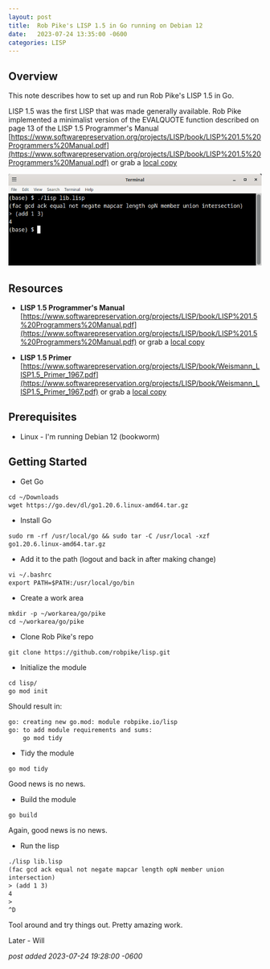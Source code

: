 ```yaml
---
layout:	post
title:	Rob Pike's LISP 1.5 in Go running on Debian 12
date:	2023-07-24 13:35:00 -0600
categories:	LISP
---
```

## Overview
This note describes how to set up and run Rob Pike's LISP 1.5 in Go.

LISP 1.5 was the first LISP that was made generally available. Rob Pike implemented a minimalist version of the EVALQUOTE function described on page 13 of the LISP 1.5 Programmer's Manual [https://www.softwarepreservation.org/projects/LISP/book/LISP%201.5%20Programmers%20Manual.pdf](https://www.softwarepreservation.org/projects/LISP/book/LISP%201.5%20Programmers%20Manual.pdf) or grab a [local copy](/assets/files/lisp/LISP%201.5%20Programmers%20Manual.pdf)

![one](/assets/img/lisp/Terminal_002.png)


<!--more-->

## Resources

* **LISP 1.5 Programmer's Manual** [https://www.softwarepreservation.org/projects/LISP/book/LISP%201.5%20Programmers%20Manual.pdf](https://www.softwarepreservation.org/projects/LISP/book/LISP%201.5%20Programmers%20Manual.pdf) or grab a [local copy](/assets/files/lisp/LISP%201.5%20Programmers%20Manual.pdf)

* **LISP 1.5 Primer** [https://www.softwarepreservation.org/projects/LISP/book/Weismann_LISP1.5_Primer_1967.pdf](https://www.softwarepreservation.org/projects/LISP/book/Weismann_LISP1.5_Primer_1967.pdf) or grab a [local copy](/assets/files/lisp/Weismann_LISP1.5_Primer_1967.pdf)

## Prerequisites

* Linux - I'm running Debian 12 (bookworm)

## Getting Started

* Get Go

```
cd ~/Downloads
wget https://go.dev/dl/go1.20.6.linux-amd64.tar.gz
```

* Install Go

```
sudo rm -rf /usr/local/go && sudo tar -C /usr/local -xzf go1.20.6.linux-amd64.tar.gz
```

* Add it to the path (logout and back in after making change)

```
vi ~/.bashrc
export PATH=$PATH:/usr/local/go/bin
```

* Create a work area

```
mkdir -p ~/workarea/go/pike
cd ~/workarea/go/pike
```

* Clone Rob Pike's repo

```
git clone https://github.com/robpike/lisp.git
```

* Initialize the module

```
cd lisp/
go mod init
```

Should result in:

```
go: creating new go.mod: module robpike.io/lisp
go: to add module requirements and sums:
	go mod tidy
```

* Tidy the module

```
go mod tidy
```

Good news is no news.

* Build the module

```
go build
```

Again, good news is no news.

* Run the lisp

```
./lisp lib.lisp
(fac gcd ack equal not negate mapcar length opN member union intersection)
> (add 1 3)
4
>
^D
```

Tool around and try things out. Pretty amazing work.


Later - Will

*post added 2023-07-24 19:28:00 -0600*
